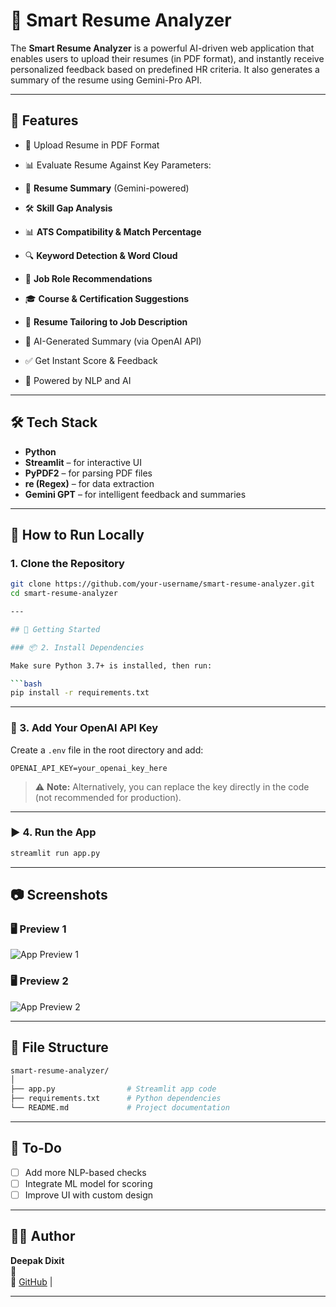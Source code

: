 # 🧠 Smart Resume Analyzer

The **Smart Resume Analyzer** is a powerful AI-driven web application that enables users to upload their resumes (in PDF format), and instantly receive personalized feedback based on predefined HR criteria. It also generates a summary of the resume using Gemini-Pro API.

---

## 🚀 Features

- 📄 Upload Resume in PDF Format
- 📊 Evaluate Resume Against Key Parameters:

- 📄 **Resume Summary** (Gemini-powered)
- 🛠 **Skill Gap Analysis**
- 📊 **ATS Compatibility & Match Percentage**
- 🔍 **Keyword Detection & Word Cloud**
- 💼 **Job Role Recommendations**
- 🎓 **Course & Certification Suggestions**
- 🧩 **Resume Tailoring to Job Description**

  
- 💬 AI-Generated Summary (via OpenAI API)
- ✅ Get Instant Score & Feedback
- 🧠 Powered by NLP and AI

---

## 🛠️ Tech Stack

- **Python**
- **Streamlit** – for interactive UI
- **PyPDF2** – for parsing PDF files
- **re (Regex)** – for data extraction
- **Gemini GPT** – for intelligent feedback and summaries

---

## 🧪 How to Run Locally

### 1. Clone the Repository

```bash
git clone https://github.com/your-username/smart-resume-analyzer.git
cd smart-resume-analyzer

---

## 🚀 Getting Started

### 📦 2. Install Dependencies

Make sure Python 3.7+ is installed, then run:

```bash
pip install -r requirements.txt
```

---

### 🔑 3. Add Your OpenAI API Key

Create a `.env` file in the root directory and add:

```env
OPENAI_API_KEY=your_openai_key_here
```

> ⚠️ **Note:** Alternatively, you can replace the key directly in the code (not recommended for production).

---

### ▶️ 4. Run the App

```bash
streamlit run app.py
```

---

## 📷 Screenshots

### 🖥️ Preview 1
![App Preview 1](screenshort/img1.png)

### 🖥️ Preview 2
![App Preview 2](screenshort/img2.png)

---

## 📁 File Structure

```bash
smart-resume-analyzer/
│
├── app.py                # Streamlit app code
├── requirements.txt      # Python dependencies
└── README.md             # Project documentation
```

---

## 📌 To-Do

- [ ] Add more NLP-based checks  
- [ ] Integrate ML model for scoring  
- [ ] Improve UI with custom design  

---

## 🧑‍💻 Author

**Deepak Dixit**  
📧  
🔗 [GitHub](https://github.com/Thedeepakdixit/smart-resume-analyzer.git) |

---
